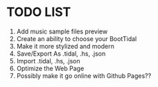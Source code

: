 <h1> TODO LIST </h1>
<ol>
<li>Add music sample files preview</li>
<li>Create an ability to choose your BootTidal</li>
<li>Make it more stylized and modern</li>
<li>Save/Export As .tidal, .hs, .json</li>
<li>Import .tidal, .hs, .json</li>
<li>Optimize the Web Page</li>
<li>Possibly make it go online with Github Pages??</li>
</ol>